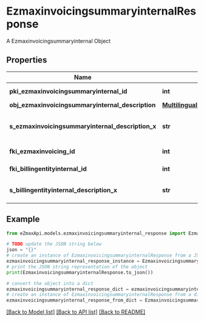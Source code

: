 # EzmaxinvoicingsummaryinternalResponse

A Ezmaxinvoicingsummaryinternal Object

## Properties

Name | Type | Description | Notes
------------ | ------------- | ------------- | -------------
**pki_ezmaxinvoicingsummaryinternal_id** | **int** | The unique ID of the Ezmaxinvoicingsummaryinternal | [optional] 
**obj_ezmaxinvoicingsummaryinternal_description** | [**MultilingualEzmaxinvoicingsummaryinternalDescription**](MultilingualEzmaxinvoicingsummaryinternalDescription.md) |  | 
**s_ezmaxinvoicingsummaryinternal_description_x** | **str** | The Ezmaxinvoicingsummaryinternal description in the language of the requester | 
**fki_ezmaxinvoicing_id** | **int** | The unique ID of the Ezmaxinvoicing | [optional] 
**fki_billingentityinternal_id** | **int** | The unique ID of the Billingentityinternal. | 
**s_billingentityinternal_description_x** | **str** | The description of the Billingentityinternal in the language of the requester | 

## Example

```python
from eZmaxApi.models.ezmaxinvoicingsummaryinternal_response import EzmaxinvoicingsummaryinternalResponse

# TODO update the JSON string below
json = "{}"
# create an instance of EzmaxinvoicingsummaryinternalResponse from a JSON string
ezmaxinvoicingsummaryinternal_response_instance = EzmaxinvoicingsummaryinternalResponse.from_json(json)
# print the JSON string representation of the object
print(EzmaxinvoicingsummaryinternalResponse.to_json())

# convert the object into a dict
ezmaxinvoicingsummaryinternal_response_dict = ezmaxinvoicingsummaryinternal_response_instance.to_dict()
# create an instance of EzmaxinvoicingsummaryinternalResponse from a dict
ezmaxinvoicingsummaryinternal_response_from_dict = EzmaxinvoicingsummaryinternalResponse.from_dict(ezmaxinvoicingsummaryinternal_response_dict)
```
[[Back to Model list]](../README.md#documentation-for-models) [[Back to API list]](../README.md#documentation-for-api-endpoints) [[Back to README]](../README.md)


